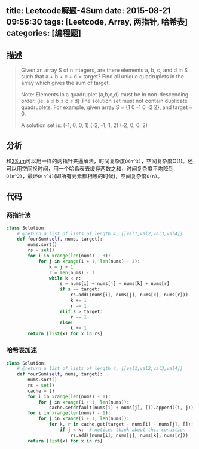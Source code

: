 title: Leetcode解题-4Sum
date: 2015-08-21 09:56:30
tags: [Leetcode, Array, 两指针, 哈希表]
categories: [编程题]
---

## 描述

> Given an array S of n integers, are there elements a, b, c, and d in S such that a + b + c + d = target? Find all unique quadruplets in the array which gives the sum of target.
>
> Note:
> Elements in a quadruplet (a,b,c,d) must be in non-descending order. (ie, a ≤ b ≤ c ≤ d)
> The solution set must not contain duplicate quadruplets.
> For example, given array S = {1 0 -1 0 -2 2}, and target = 0.
>
> A solution set is:
> (-1,  0, 0, 1)
> (-2, -1, 1, 2)
> (-2,  0, 0, 2)

## 分析

和[3Sum][1]可以用一样的两指针夹逼解法，时间复杂度`O(n^3)`，空间复杂度O(1)。还可以用空间换时间，用一个哈希表去缓存两数之和，时间复杂度平均降到`O(n^2)`，最坏`O(n^4)`(即所有元素都相等的时候)，空间复杂度`O(n)`。

## 代码

### 两指针法
```python
class Solution:
    # @return a list of lists of length 4, [[val1,val2,val3,val4]]
    def fourSum(self, nums, target):
        nums.sort()
        rs = set()
        for i in xrange(len(nums) - 3):
            for j in xrange(i + 1, len(nums) - 2):
                k = j + 1
                r = len(nums) - 1
                while k < r:
                    s = nums[i] + nums[j] + nums[k] + nums[r]
                    if s == target:
                        rs.add((nums[i], nums[j], nums[k], nums[r]))
                        k += 1
                        r -= 1
                    elif s > target:
                        r -= 1
                    else:
                        k += 1
        return [list(x) for x in rs]
```

### 哈希表加速
```python
class Solution:
    # @return a list of lists of length 4, [[val1,val2,val3,val4]]
    def fourSum(self, nums, target):
        nums.sort()
        rs = set()
        cache = {}
        for i in xrange(len(nums) - 1):
            for j in xrange(i + 1, len(nums)):
                cache.setdefault(nums[i] + nums[j], []).append((i, j))
        for i in xrange(len(nums) - 1):
            for j in xrange(i + 1, len(nums)):
                for k, r in cache.get(target - nums[i] - nums[j], []):
                    if j < k:  # notice: think about this condition
                        rs.add((nums[i], nums[j], nums[k], nums[r]))
        return [list(x) for x in rs]
```

[1]: /2015/08/20/3-sum/

